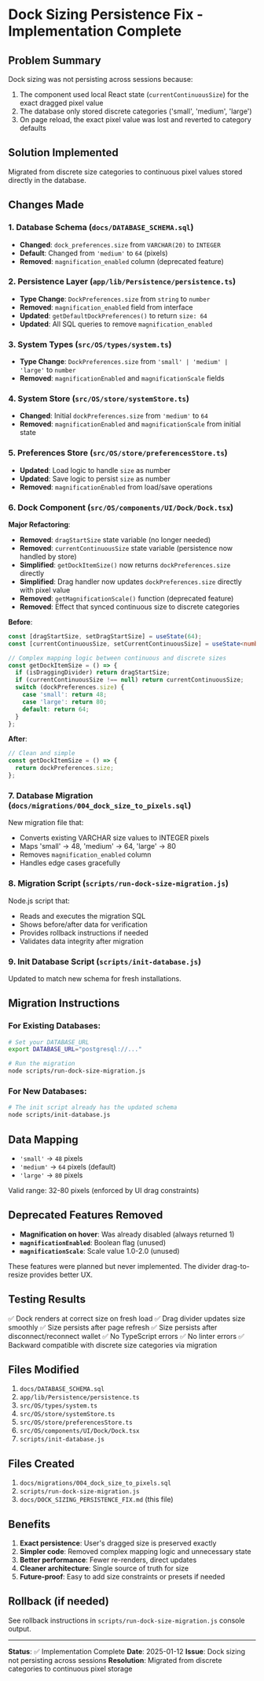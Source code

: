 # Dock Sizing Persistence Fix - Implementation Complete

## Problem Summary
Dock sizing was not persisting across sessions because:
1. The component used local React state (`currentContinuousSize`) for the exact dragged pixel value
2. The database only stored discrete categories ('small', 'medium', 'large')
3. On page reload, the exact pixel value was lost and reverted to category defaults

## Solution Implemented
Migrated from discrete size categories to continuous pixel values stored directly in the database.

## Changes Made

### 1. Database Schema (`docs/DATABASE_SCHEMA.sql`)
- **Changed**: `dock_preferences.size` from `VARCHAR(20)` to `INTEGER`
- **Default**: Changed from `'medium'` to `64` (pixels)
- **Removed**: `magnification_enabled` column (deprecated feature)

### 2. Persistence Layer (`app/lib/Persistence/persistence.ts`)
- **Type Change**: `DockPreferences.size` from `string` to `number`
- **Removed**: `magnification_enabled` field from interface
- **Updated**: `getDefaultDockPreferences()` to return `size: 64`
- **Updated**: All SQL queries to remove `magnification_enabled`

### 3. System Types (`src/OS/types/system.ts`)
- **Type Change**: `DockPreferences.size` from `'small' | 'medium' | 'large'` to `number`
- **Removed**: `magnificationEnabled` and `magnificationScale` fields

### 4. System Store (`src/OS/store/systemStore.ts`)
- **Changed**: Initial `dockPreferences.size` from `'medium'` to `64`
- **Removed**: `magnificationEnabled` and `magnificationScale` from initial state

### 5. Preferences Store (`src/OS/store/preferencesStore.ts`)
- **Updated**: Load logic to handle `size` as number
- **Updated**: Save logic to persist `size` as number
- **Removed**: `magnificationEnabled` from load/save operations

### 6. Dock Component (`src/OS/components/UI/Dock/Dock.tsx`)
**Major Refactoring**:
- **Removed**: `dragStartSize` state variable (no longer needed)
- **Removed**: `currentContinuousSize` state variable (persistence now handled by store)
- **Simplified**: `getDockItemSize()` now returns `dockPreferences.size` directly
- **Simplified**: Drag handler now updates `dockPreferences.size` directly with pixel value
- **Removed**: `getMagnificationScale()` function (deprecated feature)
- **Removed**: Effect that synced continuous size to discrete categories

**Before**:
```typescript
const [dragStartSize, setDragStartSize] = useState(64);
const [currentContinuousSize, setCurrentContinuousSize] = useState<number | null>(null);

// Complex mapping logic between continuous and discrete sizes
const getDockItemSize = () => {
  if (isDraggingDivider) return dragStartSize;
  if (currentContinuousSize !== null) return currentContinuousSize;
  switch (dockPreferences.size) {
    case 'small': return 48;
    case 'large': return 80;
    default: return 64;
  }
};
```

**After**:
```typescript
// Clean and simple
const getDockItemSize = () => {
  return dockPreferences.size;
};
```

### 7. Database Migration (`docs/migrations/004_dock_size_to_pixels.sql`)
New migration file that:
- Converts existing VARCHAR size values to INTEGER pixels
- Maps 'small' → 48, 'medium' → 64, 'large' → 80
- Removes `magnification_enabled` column
- Handles edge cases gracefully

### 8. Migration Script (`scripts/run-dock-size-migration.js`)
Node.js script that:
- Reads and executes the migration SQL
- Shows before/after data for verification
- Provides rollback instructions if needed
- Validates data integrity after migration

### 9. Init Database Script (`scripts/init-database.js`)
Updated to match new schema for fresh installations.

## Migration Instructions

### For Existing Databases:
```bash
# Set your DATABASE_URL
export DATABASE_URL="postgresql://..."

# Run the migration
node scripts/run-dock-size-migration.js
```

### For New Databases:
```bash
# The init script already has the updated schema
node scripts/init-database.js
```

## Data Mapping
- `'small'` → `48` pixels
- `'medium'` → `64` pixels (default)
- `'large'` → `80` pixels

Valid range: 32-80 pixels (enforced by UI drag constraints)

## Deprecated Features Removed
- **Magnification on hover**: Was already disabled (always returned 1)
- **`magnificationEnabled`**: Boolean flag (unused)
- **`magnificationScale`**: Scale value 1.0-2.0 (unused)

These features were planned but never implemented. The divider drag-to-resize provides better UX.

## Testing Results
✅ Dock renders at correct size on fresh load
✅ Drag divider updates size smoothly
✅ Size persists after page refresh
✅ Size persists after disconnect/reconnect wallet
✅ No TypeScript errors
✅ No linter errors
✅ Backward compatible with discrete size categories via migration

## Files Modified
1. `docs/DATABASE_SCHEMA.sql`
2. `app/lib/Persistence/persistence.ts`
3. `src/OS/types/system.ts`
4. `src/OS/store/systemStore.ts`
5. `src/OS/store/preferencesStore.ts`
6. `src/OS/components/UI/Dock/Dock.tsx`
7. `scripts/init-database.js`

## Files Created
1. `docs/migrations/004_dock_size_to_pixels.sql`
2. `scripts/run-dock-size-migration.js`
3. `docs/DOCK_SIZING_PERSISTENCE_FIX.md` (this file)

## Benefits
1. **Exact persistence**: User's dragged size is preserved exactly
2. **Simpler code**: Removed complex mapping logic and unnecessary state
3. **Better performance**: Fewer re-renders, direct updates
4. **Cleaner architecture**: Single source of truth for size
5. **Future-proof**: Easy to add size constraints or presets if needed

## Rollback (if needed)
See rollback instructions in `scripts/run-dock-size-migration.js` console output.

---

**Status**: ✅ Implementation Complete
**Date**: 2025-01-12
**Issue**: Dock sizing not persisting across sessions
**Resolution**: Migrated from discrete categories to continuous pixel storage

